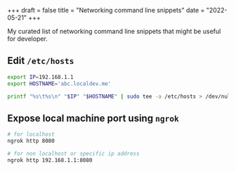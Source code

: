 +++
draft = false
title = "Networking command line snippets"
date = "2022-05-21"
+++

My curated list of networking command line snippets that might be useful for developer.

<!--more-->

## Edit `/etc/hosts`

```bash
export IP=192.168.1.1
export HOSTNAME='abc.localdev.me'

printf "%s\t%s\n" "$IP" "$HOSTNAME" | sudo tee -a /etc/hosts > /dev/null
```

## Expose local machine port using `ngrok`

```bash
# for localhost
ngrok http 8080

# for non localhost or specific ip address
ngrok http 192.168.1.1:8080
```
